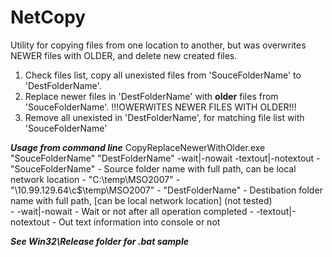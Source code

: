 # NetCopy
Utility for copying files from one location to another, but was overwrites NEWER files with OLDER, and delete new created files.
1. Check files list, copy all unexisted files from 'SouceFolderName' to 'DestFolderName'.
2. Replace newer files in 'DestFolderName' with **older** files from 'SouceFolderName'. !!!OWERWITES NEWER FILES WITH OLDER!!!
3. Remove all unexisted in 'DestFolderName', for matching file list with 'SouceFolderName'


___Usage from command line___
CopyReplaceNewerWithOlder.exe "SouceFolderName" "DestFolderName" -wait|-nowait -textout|-notextout
    - "SouceFolderName" - Source folder name with full path, can be local network location
       - "C:\temp\MSO2007"
       - "\\10.99.129.64\c$\temp\MSO2007"
    - "DestFolderName" - Destibation folder name with full path, [can be local network location] (not tested)  
    - -wait|-nowait - Wait or not after all operation completed
    - -textout|-notextout - Out text information into console or not

___See Win32\Release folder for .bat sample___
